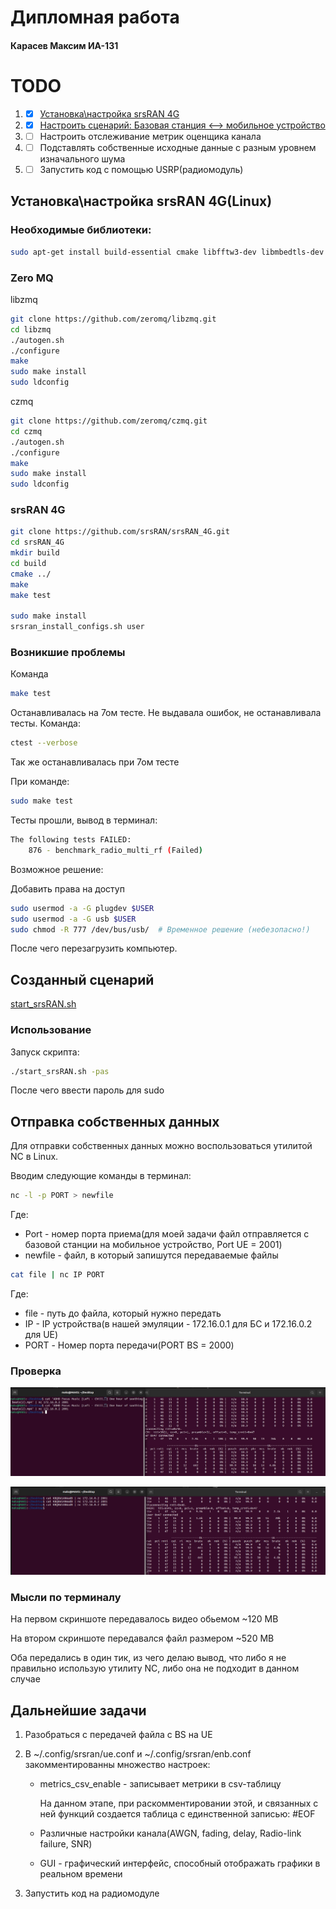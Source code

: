 # Дипломная работа
#### Карасев Максим ИА-131

# TODO

1. -[x] [Установка\настройка srsRAN 4G](#установканастройка-srsran-4glinux)
2. -[x] [Настроить сценарий: Базовая станция <--> мобильное устройство](#созданный-сценарий)
3. -[ ] Настроить отслеживание метрик оценщика канала
4. -[ ] Подставлять собственные исходные данные с разным уровнем изначального шума
5. -[ ] Запустить код с помощью USRP(радиомодуль)

## Установка\настройка srsRAN 4G(Linux)

### Необходимые библиотеки:
```Bash
sudo apt-get install build-essential cmake libfftw3-dev libmbedtls-dev libboost-program-options-dev libconfig++-dev libsctp-dev
```

### Zero MQ

libzmq

```Bash
git clone https://github.com/zeromq/libzmq.git
cd libzmq
./autogen.sh
./configure
make
sudo make install
sudo ldconfig
```

czmq

```Bash
git clone https://github.com/zeromq/czmq.git
cd czmq
./autogen.sh
./configure
make
sudo make install
sudo ldconfig
```

### srsRAN 4G
```Bash
git clone https://github.com/srsRAN/srsRAN_4G.git
cd srsRAN_4G
mkdir build
cd build
cmake ../
make
make test

sudo make install
srsran_install_configs.sh user
```


### Возникшие проблемы
Команда
```Bash
make test
```

Останавливалась на 7ом тесте. Не выдавала ошибок, не останавливала тесты. Команда:
```Bash
ctest --verbose
```
Так же останавливалась при 7ом тесте

При команде:
```Bash
sudo make test
```
Тесты прошли, вывод в терминал:

```Bash
The following tests FAILED:
	876 - benchmark_radio_multi_rf (Failed)
```

Возможное решение:

Добавить права на доступ
```Bash
sudo usermod -a -G plugdev $USER
sudo usermod -a -G usb $USER
sudo chmod -R 777 /dev/bus/usb/  # Временное решение (небезопасно!)
```

После чего перезагрузить компьютер.


## Созданный сценарий

[start_srsRAN.sh](/start_srsRAN.sh)

### Использование

Запуск скрипта:

```Bash
./start_srsRAN.sh -pas
```
После чего ввести пароль для sudo


## Отправка собственных данных

Для отправки собственных данных можно воспользоваться утилитой NC в Linux.

Вводим следующие команды в терминал:

```Bash
nc -l -p PORT > newfile
```

Где:

- Port - номер порта приема(для моей задачи файл отправляется с базовой станции на мобильное устройство, Port UE = 2001)
- newfile - файл, в который запишутся передаваемые файлы

```Bash
cat file | nc IP PORT
```

Где:

- file - путь до файла, который нужно передать
- IP - IP устройства(в нашей эмуляции - 172.16.0.1 для БС и 172.16.0.2 для UE)
- PORT - Номер порта передачи(PORT BS = 2000)

### Проверка

![image](/third_party/NC_CAT_2001.jpg)

![image](/third_party/NC_CAT_500MB.png)

### Мысли по терминалу

На первом скриншоте передавалось видео обьемом ~120 MB

На втором скриншоте передавался файл размером ~520 MB

Оба передались в один тик, из чего делаю вывод, что либо я не правильно использую утилиту NC, либо она не подходит в данном случае

## Дальнейшие задачи

1. Разобраться с передачей файла с BS на UE

2. В ~/.config/srsran/ue.conf и ~/.config/srsran/enb.conf закомментированны множество настроек:

	- metrics_csv_enable - записывает метрики в csv-таблицу
	
		На данном этапе, при раскомментировании этой, и связанных с ней функций создается таблица с единственной записью: #EOF

	- Различные настройки канала(AWGN, fading, delay, Radio-link failure, SNR)

	- GUI - графический интерфейс, способный отображать графики в реальном времени

3. Запустить код на радиомодуле

